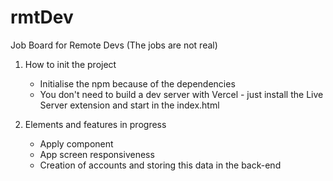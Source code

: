 # rmtDev
Job Board for Remote Devs (The jobs are not real)

1) How to init the project
   - Initialise the npm because of the dependencies 
   - You don't need to build a dev server with Vercel - just install the Live Server extension and start in the index.html

2) Elements and features in progress
   - Apply component
   - App screen responsiveness
   - Creation of accounts and storing this data in the back-end
